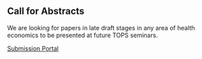 ## Call for Abstracts

We are looking for papers in late draft stages in any area of health economics to be presented at future TOPS seminars. 

[Submission Portal](https://docs.google.com/forms/d/e/1FAIpQLSfZbPQ3fzYBDddCQ7a9Bj3mHfeZOXuhW-rIMcfz5_B4t7N6ag/viewform)

